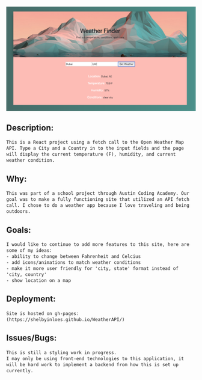 ![Alt text](src/weatherScreenShot.png?raw=true "Weather App Screen Shot")

## Description: 
    This is a React project using a fetch call to the Open Weather Map API. Type a City and a Country in to the input fields and the page will display the current temperature (F), humidity, and current weather condition. 

## Why: 
    This was part of a school project through Austin Coding Academy. Our goal was to make a fully functioning site that utilized an API fetch call. I chose to do a weather app because I love traveling and being outdoors. 

## Goals: 
    I would like to continue to add more features to this site, here are some of my ideas:
    - ability to change between Fahrenheit and Celcius
    - add icons/animations to match weather conditions 
    - make it more user friendly for 'city, state' format instead of 'city, country'
    - show location on a map

## Deployment: 
    Site is hosted on gh-pages: (https://shelbyinloes.github.io/WeatherAPI/)

## Issues/Bugs:
    This is still a styling work in progress. 
    I may only be using front-end technologies to this application, it will be hard work to implement a backend from how this is set up currently. 
